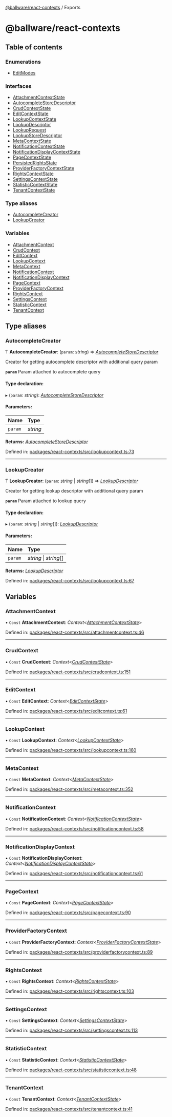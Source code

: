 [@ballware/react-contexts](README.md) / Exports

# @ballware/react-contexts

## Table of contents

### Enumerations

- [EditModes](enums/editmodes.md)

### Interfaces

- [AttachmentContextState](interfaces/attachmentcontextstate.md)
- [AutocompleteStoreDescriptor](interfaces/autocompletestoredescriptor.md)
- [CrudContextState](interfaces/crudcontextstate.md)
- [EditContextState](interfaces/editcontextstate.md)
- [LookupContextState](interfaces/lookupcontextstate.md)
- [LookupDescriptor](interfaces/lookupdescriptor.md)
- [LookupRequest](interfaces/lookuprequest.md)
- [LookupStoreDescriptor](interfaces/lookupstoredescriptor.md)
- [MetaContextState](interfaces/metacontextstate.md)
- [NotificationContextState](interfaces/notificationcontextstate.md)
- [NotificationDisplayContextState](interfaces/notificationdisplaycontextstate.md)
- [PageContextState](interfaces/pagecontextstate.md)
- [PersistedRightsState](interfaces/persistedrightsstate.md)
- [ProviderFactoryContextState](interfaces/providerfactorycontextstate.md)
- [RightsContextState](interfaces/rightscontextstate.md)
- [SettingsContextState](interfaces/settingscontextstate.md)
- [StatisticContextState](interfaces/statisticcontextstate.md)
- [TenantContextState](interfaces/tenantcontextstate.md)

### Type aliases

- [AutocompleteCreator](modules.md#autocompletecreator)
- [LookupCreator](modules.md#lookupcreator)

### Variables

- [AttachmentContext](modules.md#attachmentcontext)
- [CrudContext](modules.md#crudcontext)
- [EditContext](modules.md#editcontext)
- [LookupContext](modules.md#lookupcontext)
- [MetaContext](modules.md#metacontext)
- [NotificationContext](modules.md#notificationcontext)
- [NotificationDisplayContext](modules.md#notificationdisplaycontext)
- [PageContext](modules.md#pagecontext)
- [ProviderFactoryContext](modules.md#providerfactorycontext)
- [RightsContext](modules.md#rightscontext)
- [SettingsContext](modules.md#settingscontext)
- [StatisticContext](modules.md#statisticcontext)
- [TenantContext](modules.md#tenantcontext)

## Type aliases

### AutocompleteCreator

Ƭ **AutocompleteCreator**: (`param`: *string*) => [*AutocompleteStoreDescriptor*](interfaces/autocompletestoredescriptor.md)

Creator for getting autocomplete descriptor with additional query param

**`param`** Param attached to autocomplete query

#### Type declaration:

▸ (`param`: *string*): [*AutocompleteStoreDescriptor*](interfaces/autocompletestoredescriptor.md)

#### Parameters:

Name | Type |
:------ | :------ |
`param` | *string* |

**Returns:** [*AutocompleteStoreDescriptor*](interfaces/autocompletestoredescriptor.md)

Defined in: [packages/react-contexts/src/lookupcontext.ts:73](https://github.com/ballware/ballware-client/blob/c28ad0b/packages/react-contexts/src/lookupcontext.ts#L73)

___

### LookupCreator

Ƭ **LookupCreator**: (`param`: *string* \| *string*[]) => [*LookupDescriptor*](interfaces/lookupdescriptor.md)

Creator for getting lookup descriptor with additional query param

**`param`** Param attached to lookup query

#### Type declaration:

▸ (`param`: *string* \| *string*[]): [*LookupDescriptor*](interfaces/lookupdescriptor.md)

#### Parameters:

Name | Type |
:------ | :------ |
`param` | *string* \| *string*[] |

**Returns:** [*LookupDescriptor*](interfaces/lookupdescriptor.md)

Defined in: [packages/react-contexts/src/lookupcontext.ts:67](https://github.com/ballware/ballware-client/blob/c28ad0b/packages/react-contexts/src/lookupcontext.ts#L67)

## Variables

### AttachmentContext

• `Const` **AttachmentContext**: *Context*<[*AttachmentContextState*](interfaces/attachmentcontextstate.md)\>

Defined in: [packages/react-contexts/src/attachmentcontext.ts:46](https://github.com/ballware/ballware-client/blob/c28ad0b/packages/react-contexts/src/attachmentcontext.ts#L46)

___

### CrudContext

• `Const` **CrudContext**: *Context*<[*CrudContextState*](interfaces/crudcontextstate.md)\>

Defined in: [packages/react-contexts/src/crudcontext.ts:151](https://github.com/ballware/ballware-client/blob/c28ad0b/packages/react-contexts/src/crudcontext.ts#L151)

___

### EditContext

• `Const` **EditContext**: *Context*<[*EditContextState*](interfaces/editcontextstate.md)\>

Defined in: [packages/react-contexts/src/editcontext.ts:61](https://github.com/ballware/ballware-client/blob/c28ad0b/packages/react-contexts/src/editcontext.ts#L61)

___

### LookupContext

• `Const` **LookupContext**: *Context*<[*LookupContextState*](interfaces/lookupcontextstate.md)\>

Defined in: [packages/react-contexts/src/lookupcontext.ts:160](https://github.com/ballware/ballware-client/blob/c28ad0b/packages/react-contexts/src/lookupcontext.ts#L160)

___

### MetaContext

• `Const` **MetaContext**: *Context*<[*MetaContextState*](interfaces/metacontextstate.md)\>

Defined in: [packages/react-contexts/src/metacontext.ts:352](https://github.com/ballware/ballware-client/blob/c28ad0b/packages/react-contexts/src/metacontext.ts#L352)

___

### NotificationContext

• `Const` **NotificationContext**: *Context*<[*NotificationContextState*](interfaces/notificationcontextstate.md)\>

Defined in: [packages/react-contexts/src/notificationcontext.ts:58](https://github.com/ballware/ballware-client/blob/c28ad0b/packages/react-contexts/src/notificationcontext.ts#L58)

___

### NotificationDisplayContext

• `Const` **NotificationDisplayContext**: *Context*<[*NotificationDisplayContextState*](interfaces/notificationdisplaycontextstate.md)\>

Defined in: [packages/react-contexts/src/notificationcontext.ts:61](https://github.com/ballware/ballware-client/blob/c28ad0b/packages/react-contexts/src/notificationcontext.ts#L61)

___

### PageContext

• `Const` **PageContext**: *Context*<[*PageContextState*](interfaces/pagecontextstate.md)\>

Defined in: [packages/react-contexts/src/pagecontext.ts:90](https://github.com/ballware/ballware-client/blob/c28ad0b/packages/react-contexts/src/pagecontext.ts#L90)

___

### ProviderFactoryContext

• `Const` **ProviderFactoryContext**: *Context*<[*ProviderFactoryContextState*](interfaces/providerfactorycontextstate.md)\>

Defined in: [packages/react-contexts/src/providerfactorycontext.ts:89](https://github.com/ballware/ballware-client/blob/c28ad0b/packages/react-contexts/src/providerfactorycontext.ts#L89)

___

### RightsContext

• `Const` **RightsContext**: *Context*<[*RightsContextState*](interfaces/rightscontextstate.md)\>

Defined in: [packages/react-contexts/src/rightscontext.ts:103](https://github.com/ballware/ballware-client/blob/c28ad0b/packages/react-contexts/src/rightscontext.ts#L103)

___

### SettingsContext

• `Const` **SettingsContext**: *Context*<[*SettingsContextState*](interfaces/settingscontextstate.md)\>

Defined in: [packages/react-contexts/src/settingscontext.ts:113](https://github.com/ballware/ballware-client/blob/c28ad0b/packages/react-contexts/src/settingscontext.ts#L113)

___

### StatisticContext

• `Const` **StatisticContext**: *Context*<[*StatisticContextState*](interfaces/statisticcontextstate.md)\>

Defined in: [packages/react-contexts/src/statisticcontext.ts:48](https://github.com/ballware/ballware-client/blob/c28ad0b/packages/react-contexts/src/statisticcontext.ts#L48)

___

### TenantContext

• `Const` **TenantContext**: *Context*<[*TenantContextState*](interfaces/tenantcontextstate.md)\>

Defined in: [packages/react-contexts/src/tenantcontext.ts:41](https://github.com/ballware/ballware-client/blob/c28ad0b/packages/react-contexts/src/tenantcontext.ts#L41)
